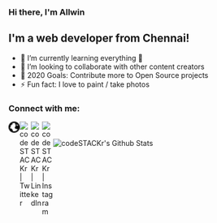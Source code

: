 ### Hi there, I'm Allwin

## I'm a web developer from Chennai!
- 🌱 I’m currently learning everything 🤣
- 👯 I’m looking to collaborate with other content creators
- 🥅 2020 Goals: Contribute more to Open Source projects
- ⚡ Fun fact: I love to paint / take photos

### Connect with me:

[<img align="left" alt="codeSTACKr.com" width="22px" src="https://raw.githubusercontent.com/iconic/open-iconic/master/svg/globe.svg" />][website]
[<img align="left" alt="codeSTACKr | Twitter" width="22px" src="https://cdn.jsdelivr.net/npm/simple-icons@v3/icons/twitter.svg" />][twitter]
[<img align="left" alt="codeSTACKr | LinkedIn" width="22px" src="https://cdn.jsdelivr.net/npm/simple-icons@v3/icons/linkedin.svg" />][linkedin]
[<img align="left" alt="codeSTACKr | Instagram" width="22px" src="https://cdn.jsdelivr.net/npm/simple-icons@v3/icons/instagram.svg" />][instagram]

<br>
<br>

<img align="left" alt="codeSTACKr's Github Stats" src="https://github-readme-stats.vercel.app/api?username=Allwin12&show_icons=true&hide_border=true" />

[website]: https://www.pythoncoders.org/
[twitter]: https://twitter.com/codeSTACKr
[instagram]: https://instagram.com/codeSTACKr
[linkedin]: https://www.linkedin.com/in/allwin-raju-18748b156/
